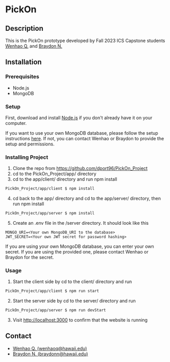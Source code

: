 # PickOn

## Description

This is the PickOn prototype developed by Fall 2023 ICS Capstone students [Wenhao Q.](https://github.com/wenhaoq20) and [Braydon N.](https://github.com/Breadonn)

## Installation

### Prerequisites
- Node.js
- MongoDB

### Setup

First, download and install [Node.js](https://nodejs.org/en/) if you don't already have it on your computer.

If you want to use your own MongoDB database, please follow the setup instructions [here](https://www.mongodb.com/free-cloud-database). If not, you can contact Wenhao or Braydon to provide the setup and permissions.

### Installing Project

1. Clone the repo from https://github.com/dport96/PickOn_Project
2. cd to the PickOn_Project/app/ directory
3. cd to the app/client/ directory and run npm install
```bash
PickOn_Project/app/client $ npm install
```
4. cd back to the app/ directory and cd to the app/server/ directory, then run npm install
```bash
PickOn_Project/app/server $ npm install
```
5. Create an .env file in the /server directory. It should look like this
```
MONGO_URI=<Your own MongoDB_URI to the database>
JWT_SECRET=<Your own JWT secret for password hashing>
```
If you are using your own MongoDB database, you can enter your own secret. If you are using the provided one, please contact Wenhao or Braydon for the secret.

### Usage
1. Start the client side by cd to the client/ directory and run
```bash
PickOn_Project/app/client $ npm run start
```
2. Start the server side by cd to the server/ directory and run
```bash
PickOn_Project/app/server $ npm run devStart
```
3. Visit [http://localhost:3000](http://localhost:3000) to confirm that the website is running

## Contact
- [Wenhao Q. (wenhaoq@hawaii.edu)](mailto:wenhaoq@hawaii.edu)
- [Braydon N. (braydonn@hawaii.edu)](mailto:braydonn@hawaii.edu)
